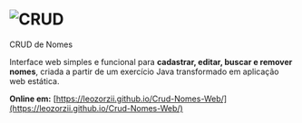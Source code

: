 # ![CRUD](https://img.shields.io/badge/CRUD%20App-Full%20JS-green?style=for-the-badge&logo=javascript)
 CRUD de Nomes

Interface web simples e funcional para **cadastrar, editar, buscar e remover nomes**, criada a partir de um exercício Java transformado em aplicação web estática.

**Online em:** [https://leozorzii.github.io/Crud-Nomes-Web/](https://leozorzii.github.io/Crud-Nomes-Web/)
